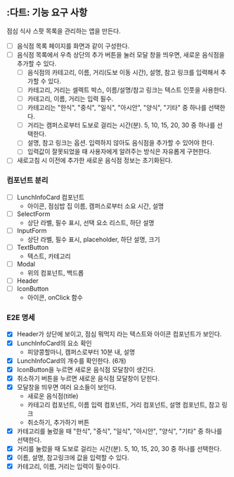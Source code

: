 ## :다트: 기능 요구 사항

점심 식사 스팟 목록을 관리하는 앱을 만든다.

- [ ] 음식점 목록 페이지를 화면과 같이 구성한다.
- [ ] 음식점 목록에서 우측 상단의 추가 버튼을 눌러 모달 창을 띄우면, 새로운 음식점을 추가할 수 있다.
  - [ ] 음식점의 카테고리, 이름, 거리(도보 이동 시간), 설명, 참고 링크를 입력해서 추가할 수 있다.
  - [ ] 카테고리, 거리는 셀렉트 박스, 이름/설명/참고 링크는 텍스트 인풋을 사용한다.
  - [ ] 카테고리, 이름, 거리는 입력 필수.
  - [ ] 카테고리는 "한식", "중식", "일식", "아시안", "양식", "기타" 중 하나를 선택한다.
  - [ ] 거리는 캠퍼스로부터 도보로 걸리는 시간(분). 5, 10, 15, 20, 30 중 하나를 선택한다.
  - [ ] 설명, 참고 링크는 옵션. 입력하지 않아도 음식점을 추가할 수 있어야 한다.
  - [ ] 입력값이 잘못되었을 때 사용자에게 알려주는 방식은 자유롭게 구현한다.
- [ ] 새로고침 시 이전에 추가한 새로운 음식점 정보는 초기화된다.

### 컴포넌트 분리

- [ ] LunchInfoCard 컴포넌트
  - 아이콘, 점심밥 집 이름, 캠퍼스로부터 소요 시간, 설명
- [ ] SelectForm
  - 상단 라벨, 필수 표시, 선택 요소 리스트, 하단 설명
- [ ] InputForm
  - 상단 라벨, 필수 표시, placeholder, 하단 설명, 크기
- [ ] TextButton
  - 텍스트, 카테고리
- [ ] Modal
  - 위의 컴포넌트, 백드롭
- [ ] Header
- [ ] IconButton
  - 아이콘, onClick 함수

### E2E 명세

- [x] Header가 상단에 보이고, 점심 뭐먹지 라는 텍스트와 아이콘 컴포넌트가 보인다.
- [x] LunchInfoCard의 요소 확인
  - 피양콩할마니, 캠퍼스로부터 10분 내, 설명
- [x] LunchInfoCard의 개수를 확인한다. (6개)
- [x] IconButton을 누르면 새로운 음식점 모달창이 생긴다.
- [x] 취소하기 버튼을 누르면 새로운 음식점 모달창이 닫힌다.
- [x] 모달창을 띄우면 여러 요소들이 보인다.
  - 새로운 음식점(title)
  - 카테고리 컴포넌트, 이름 입력 컴포넌트, 거리 컴포넌트, 설명 컴포넌트, 참고 링크
  - 취소하기, 추가하기 버튼
- [x] 카테고리를 눌렀을 때 "한식", "중식", "일식", "아시안", "양식", "기타" 중 하나를 선택한다.
- [x] 거리를 눌렀을 때 도보로 걸리는 시간(분). 5, 10, 15, 20, 30 중 하나를 선택한다.
- [x] 이름, 설명, 참고링크에 값을 입력할 수 있다.
- [x] 카테고리, 이름, 거리는 입력이 필수이다.
